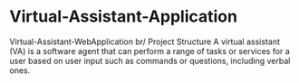 # Virtual-Assistant-Application
Virtual-Assistant-WebApplication
br/
Project Structure
A virtual assistant (VA) is a software agent that can perform a range of tasks or services for a user based on user input such as commands or questions, including verbal ones.
